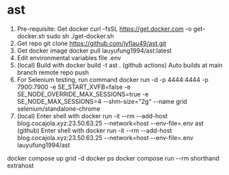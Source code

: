 # ast
1.	Pre-requisite: Get docker
    curl -fsSL https://get.docker.com -o get-docker.sh
    sudo sh ./get-docker.sh
2.	Get repo
    git clone https://github.com/jyflau49/ast.git
3.	Get docker image
    docker pull lauyufung1994/ast:latest
4.	Edit environmental variables file .env
5.	(local) Build with docker build -t ast .
    (github actions) Auto builds at main branch remote repo push
6.	For Selenium testing, run command 
    docker run -d -p 4444:4444 -p 7900:7900 -e SE_START_XVFB=false -e SE_NODE_OVERRIDE_MAX_SESSIONS=true -e SE_NODE_MAX_SESSIONS=4 --shm-size="2g" --name grid selenium/standalone-chrome
7.	(local) Enter shell with docker run -it --rm --add-host blog.cocajola.xyz:23.50.63.25 --network=host --env-file=.env ast
    (github) Enter shell with docker run -it --rm --add-host blog.cocajola.xyz:23.50.63.25 --network=host --env-file=.env lauyufung1994/ast

docker compose up grid -d
docker ps
docker compose run --rm shorthand
extrahost